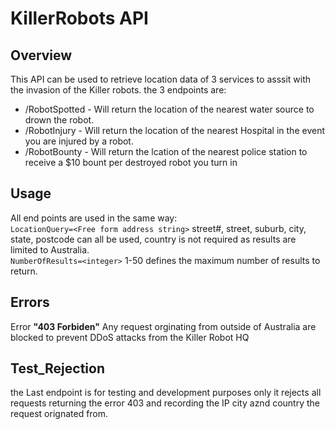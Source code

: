# KillerRobots API

## Overview
This API can be used to retrieve location data of 3 services to asssit with the invasion of the Killer robots. the 3 endpoints are:
* /RobotSpotted - Will return the location of the nearest water source to drown the robot.
* /RobotInjury - Will return the location of the nearest Hospital in the event you are injured by a robot.
* /RobotBounty - Will return the lcation of the nearest police station to receive a $10 bount per destroyed robot you turn in

## Usage
All end points are used in the same way:<br />
`LocationQuery=<Free form address string>` street#, street, suburb, city, state, postcode can all be used, country is not required as results are limited to Australia.<br />
`NumberOfResults=<integer>` 1-50 defines the maximum number of results to return.<br />

## Errors
Error **"403 Forbiden"** Any request orginating from outside of Australia are blocked to prevent DDoS attacks from the Killer Robot HQ

## Test_Rejection
the Last endpoint is for testing and development purposes only it rejects all requests returning the error 403 and recording the IP city aznd country the request orignated from.


